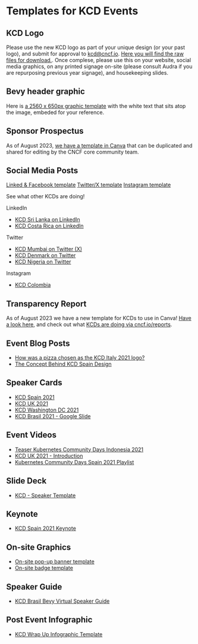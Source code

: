 # Templates for KCD Events

## KCD Logo

Please use the new KCD logo as part of your unique design (or your past logo), and submit for approval to kcd@cncf.io. [Here you will find the raw files for download.](https://github.com/cncf/artwork/blob/main/examples/other.md#kubernetes-community-days). Once complese, please use this on your website, social media graphics, on any printed signage on-site (please consult Audra if you are repurposing previous year signage), and housekeeping slides.

## Bevy header graphic

Here is [a 2560 x 650px graphic template](https://www.canva.com/design/DAGCxwQkPUc/PrrOYWB7qL7QEGC4g59VDg/edit) with the white text that sits atop the image, embeded for your reference.

## Sponsor Prospectus

As of August 2023, [we have a template in Canva](https://www.canva.com/design/DAF1e-_olvI/PXCtp0JpI5wP5pO-L4hIzw/edit?utm_content=DAF1e-_olvI&utm_campaign=designshare&utm_medium=link2&utm_source=sharebutton) that can be duplicated and shared for editing by the CNCF core community team.

## Social Media Posts

[Linked & Facebook template](https://www.canva.com/design/DAGDhuPR-Lc/TOodiqOMNPk_UiZTGpz3jA/edit)
[Twitter/X template](https://www.canva.com/design/DAGCx5KGVZY/nehCb_4l4nZ20psOW4qF0A/edit)
[Instagram template](https://www.canva.com/design/DAGDhlZhWzk/QUDZpkqldin3wV9_M2oAOQ/edit)

See what other KCDs are doing!

LinkedIn
* [KCD Sri Lanka on LinkedIn](https://www.linkedin.com/company/kcdsrilanka/posts/?feedView=all)
* [KCD Costa Rica on LinkedIn](https://www.linkedin.com/company/kcdcostarica/posts/?feedView=all)

Twitter
* [KCD Mumbai on Twitter (X)](https://twitter.com/KcdMumbai)
* [KCD Denmark on Twitter](https://twitter.com/KCD_DK)
* [KCD Nigeria on Twitter](https://twitter.com/KCDNigeria)

Instagram
* [KCD Colombia](https://www.instagram.com/kcdcolombia/)

## Transparency Report

As of August 2023 we have a new template for KCDs to use in Canva! [Have a look here](https://www.canva.com/design/DAFhDHqyNBw/H2uJJV_hDX7Ln_R_IGpWkg/edit), and check out what [KCDs are doing via cncf.io/reports](https://www.cncf.io/reports?_sf_s=KCD&_sfm_lf_report_published_year=2023).

## Event Blog Posts

* [How was a pizza chosen as the KCD Italy 2021 logo?](https://www.cncf.io/blog/2021/10/04/how-was-a-pizza-chosen-as-the-kcd-italy-2021-logo/)
* [The Concept Behind KCD Spain Design](https://al-tudela.medium.com/the-concept-behind-kcd-spain-design-75da7bef9673)

## Speaker Cards

* [KCD Spain 2021](https://twitter.com/KCDSpain/status/1402585169803026433/photo/1)
* [KCD UK 2021](https://twitter.com/kcduk_io/status/1441001902259453952/photo/1)
* [KCD Washington DC 2021](https://twitter.com/KubeDaysDC/status/1451272578270736384/photo/1)
* [KCD Brasil 2021 - Google Slide](https://docs.google.com/presentation/d/1VhTT3X0KvdBlxsRKTSXP3c9uz_vnq6VRxRLI87NCt9g/edit?usp=sharing)

## Event Videos

* [Teaser Kubernetes Community Days Indonesia 2021](https://www.youtube.com/watch?v=qvtPHD5fiPc&t=25s)
* [KCD UK 2021 - Introduction](https://www.youtube.com/watch?v=I9-a4JR_sg4&t=3s)
* [Kubernetes Community Days Spain 2021 Playlist](https://youtube.com/playlist?list=PL7cPkcGlrwyqqlK4RTUhxVU3m1TEW4vgg)

## Slide Deck

* [KCD - Speaker Template](https://drive.google.com/file/d/1H6Mxsp3bBy5LzqVni5FZGE679XB8OG4h/view)

## Keynote

* [KCD Spain 2021 Keynote](https://docs.google.com/presentation/d/10VKlb46RNVd62O_FaOaqYSUOylLxKMGEV7BYxst47Iw/edit?usp=sharing)

## On-site Graphics

* [On-site pop-up banner template](https://www.canva.com/design/DAGDh_UomD4/rtnFXco8y-wLi2HKDD65Zw/edit)
* [On-site badge template](https://www.canva.com/design/DAGDholi8n8/og3onGUrmEKjmByfxsvVvw/edit)

## Speaker Guide

* [KCD Brasil Bevy Virtual Speaker Guide](https://docs.google.com/document/d/19gN0T0rK0VcYOXRTzBMUVEUyy2A7-t4dwdghMMcRKjg/edit)

## Post Event Infographic

* [KCD Wrap Up Infographic Template](https://docs.google.com/presentation/d/1wsbtc1c5FPmCFzLiYIv77PxGt6eaPJy_ypvwPXfcUjc/edit?usp=sharing)


